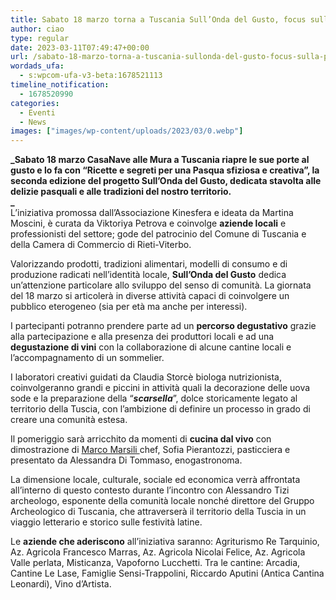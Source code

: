 ```yaml
---
title: Sabato 18 marzo torna a Tuscania Sull’Onda del Gusto, focus sulla Pasqua
author: ciao
type: regular
date: 2023-03-11T07:49:47+00:00
url: /sabato-18-marzo-torna-a-tuscania-sullonda-del-gusto-focus-sulla-pasqua/
wordads_ufa:
  - s:wpcom-ufa-v3-beta:1678521113
timeline_notification:
  - 1678520990
categories:
  - Eventi
  - News
images: ["images/wp-content/uploads/2023/03/0.webp"]
---
```

**_Sabato 18 marzo CasaNave alle Mura a Tuscania riapre le sue porte al gusto e lo fa con “Ricette e segreti per una Pasqua sfiziosa e creativa”, la seconda edizione del progetto Sull’Onda del Gusto, dedicata stavolta alle delizie pasquali e alle tradizioni del nostro territorio.  
_**  
L’iniziativa promossa dall’Associazione Kinesfera e ideata da Martina Moscini, è curata da Viktoriya Petrova e coinvolge **aziende locali** e professionisti del settore; gode del patrocinio del Comune di Tuscania e della Camera di Commercio di Rieti-Viterbo.  
  
Valorizzando prodotti, tradizioni alimentari, modelli di consumo e di produzione radicati nell’identità locale, **Sull’Onda del Gusto** dedica un’attenzione particolare allo sviluppo del senso di comunità. La giornata del 18 marzo si articolerà in diverse attività capaci di coinvolgere un pubblico eterogeneo (sia per età ma anche per interessi).  
  
I partecipanti potranno prendere parte ad un **percorso degustativo** grazie alla partecipazione e alla presenza dei produttori locali e ad una **degustazione di vini** con la collaborazione di alcune cantine locali e l’accompagnamento di un sommelier.  
  
I laboratori creativi guidati da Claudia Storcè biologa nutrizionista, coinvolgeranno grandi e piccini in attività quali la decorazione delle uova sode e la preparazione della “_**scarsella**_”, dolce storicamente legato al territorio della Tuscia, con l’ambizione di definire un processo in grado di creare una comunità estesa.  
  
Il pomeriggio sarà arricchito da momenti di **cucina dal vivo** con dimostrazione di <a href="https://aleepepecom.wordpress.com/2023/02/18/cosa-si-mangia-da-convivial-a-tuscania-la-novita-firmata-andrea-astolfi/" target="_blank" rel="noreferrer noopener">Marco Marsili </a>chef, Sofia Pierantozzi, pasticciera e presentato da Alessandra Di Tommaso, enogastronoma.

La dimensione locale, culturale, sociale ed economica verrà affrontata all’interno di questo contesto durante l’incontro con Alessandro Tizi archeologo, esponente della comunità locale nonché direttore del Gruppo Archeologico di Tuscania, che attraverserà il territorio della Tuscia in un viaggio letterario e storico sulle festività latine.

Le **aziende che aderiscono** all’iniziativa saranno: Agriturismo Re Tarquinio, Az. Agricola Francesco Marras, Az. Agricola Nicolai Felice, Az. Agricola Valle perlata, Misticanza, Vapoforno Lucchetti. Tra le cantine: Arcadia, Cantine Le Lase, Famiglie Sensi-Trappolini, Riccardo Aputini (Antica Cantina Leonardi), Vino d’Artista.
